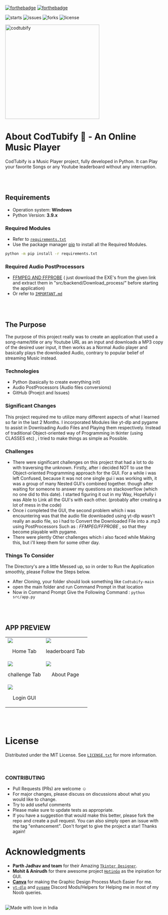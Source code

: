 
[![forthebadge](https://forthebadge.com/images/badges/made-with-python.svg)](https://forthebadge.com)
[![forthebadge](https://forthebadge.com/images/badges/open-source.svg)](https://forthebadge.com)

![starts](https://badgen.net/github/stars/iamDyeus/CodTubify)
![issues](https://badgen.net/github/issues/iamDyeus/CodTubify)
![forks](https://badgen.net/github/forks/iamDyeus/CodTubify)
![license](https://badgen.net/github/license/iamDyeus/CodTubify)


<img height="300" width="300" alt="codtubify" src="https://user-images.githubusercontent.com/87000693/181087300-2e235f00-e661-4fd8-be34-35f14bda1a8e.png">

# About CodTubify 🎵 - An Online Music Player 
CodTubify is a Music Player project, fully developed in Python. It can Play your favorite Songs or any Youtube leaderboard without any interruption.

<br />
<br />


## Requirements
* Operation system: **Windows**
* Python Version: **3.9.x**
### Required Modules
* Refer to [`requirements.txt`](src/requirements.txt)
* Use the package manager [pip](https://pip.pypa.io/en/stable/) to install all the Required Modules.
```bash
python -m pip install -r requirements.txt
```
### Required Audio PostProcessors 
* [FFMPEG AND FFPROBE](https://bit.ly/ffmpeg_ffprobe_exe)
( just download the EXE's from the given link and extract them in "src/backend/Download_process/" before starting the application) 
* Or refer to [`IMPORTANT.md`](src/backend/Download_process/important.md)


<br />
<br />


## The Purpose
The purpose of this project really was to create an application that used a song-name/title or any Youtube URL as an input and downloads a MP3 copy of the desired user input, it then works as a Normal Audio player and basically plays the downloaded Audio, contrary to popular belief of streaming Music instead.

### Technologies
- Python (basically to create everything init)
- Audio PostProcessors (Audio files conversions)
- GitHub (Proejct and Issues)

### Significant Changes
This project required me to utilize many different aspects of what I learned so far in the last 2 Months. I incorporated Modules like yt-dlp and pygame to assist in Downloading Audio Files and Playing them respectively. Instead of traditional Object-oriented way of Programming in tkinter (using CLASSES etc) , i tried to make things as simple as Possible.

### Challenges
- There were significant challenges on this project that had a lot to do with traversing the unknown. Firstly, after i decided NOT to use the Object-oriented Programming approach for the GUI. For a while i was left Confused, because it was not one single gui i was working with, it was a group of many Nested GUI's combined together. though after waiting for someone to answer my questions on stackoverflow (which no one did to this date). I started figuring it out in my Way, Hopefully i was Able to Link all the GUI's with each other. (probably after creating a lot of mess in the code)
- Once i completed the GUI, the second problem which i was encountering was that the audio file downloaded using yt-dlp wasn't really an audio file, so i had to Convert the Downloaded File into a .mp3 using PostProcessors Such as : *FFMPEG/FFPROBE* , so that they become playable with pygame.
- There were plently Other challenges which i also faced while Making this, but i'll keep them for some other day. 

### Things To Consider
The Directory's are a little Messed up, so in order to Run the Application smoothly, please Follow the Steps below.
- After Cloning, your folder should look something like `Codtubify-main`
- open the main folder and run Command Prompt in that location
- Now in Command Prompt Give the Following Command : `python src/app.py`

<br />
<br />


## APP PREVIEW
<table>
    <tr>
        <td>
            <img src="https://user-images.githubusercontent.com/87000693/181092881-99f287c9-382d-40b4-97e4-0d02d3d3cfc7.png" />
            <br />
            <p align="center">Home Tab</p></td>
        <td>
            <img src="https://user-images.githubusercontent.com/87000693/181092889-bd8016ee-d09e-4e91-b3c5-c0db5ca14526.png" />
            <br />
            <p align="center">leaderboard Tab</p></td>
    </tr>
    <tr>
        <td>
            <img src="https://user-images.githubusercontent.com/87000693/181092894-603f8288-1966-4c08-8476-d3e138285046.png" />
            <br />
            <p align="center">challenge Tab</p></td>
        <td>
            <img src="https://user-images.githubusercontent.com/87000693/181092901-ea965dad-7c3f-4f6e-8266-828f7623a363.png" />
            <br />
            <p align="center">About Page</p></td>
    </tr>
    <tr>
        <td>
            <img src="https://user-images.githubusercontent.com/87000693/181095614-778db235-bcec-4d7a-963a-250a0740ba92.png" />
            <br />
            <p align="center">Login GUI</p></td>
    </tr>
</table>


<br />
<br />



# License

Distributed under the MIT License. See [`LICENSE.txt`](/LICENSE.txt) for more information.

<br />


### CONTRIBUTING
* Pull Requests (PRs) are welcome :relaxed:
* For major changes, please discuss on discussions about what you would like to change.
* Try to add useful comments
* Please make sure to update tests as appropriate.
* If you have a suggestion that would make this better, please fork the repo and create a pull request. 
  You can also simply open an issue with the tag "enhancement". Don't forget to give the project a star! Thanks again!

# Acknowledgments

-   **Parth Jadhav and team** for their Amazing [`Tkinter Designer`](https://github.com/ParthJadhav/Tkinter-Designer).
-   **Mohit & Anirudh** for there awesome project [`HotinGo`](https://github.com/Just-Moh-it/HotinGo) as the inpiration for GUI.
-   [**Canva**](https://www.canva.com) for making the Graphic Design Process Much Easier For me.
-   [`yt-dlp`](https://discord.com/invite/FumpHSsjep) and [`pygame`](https://discord.com/invite/EaWkr5TVQy) Discord Mods/Helpers for Helping me in most of my Noob queries.

<br/>


<img  src="https://madewithlove.now.sh/in?heart=true&colorA=%23ff9933&colorB=%23138808&template=for-the-badge" alt="Made with love in India">
